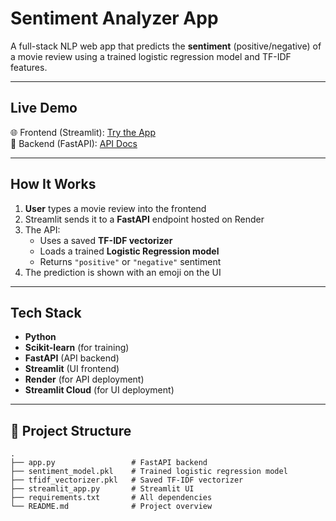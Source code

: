 # Sentiment Analyzer App

A full-stack NLP web app that predicts the **sentiment** (positive/negative) of a movie review using a trained logistic regression model and TF-IDF features.

---

## Live Demo

🌐 Frontend (Streamlit): [Try the App](https://app-sentiment-ui-cb44uarrt6astapped3pgkv.streamlit.app/)  
🔗 Backend (FastAPI): [API Docs](https://sentiment-api-owpg.onrender.com/docs)

---

## How It Works

1. **User** types a movie review into the frontend
2. Streamlit sends it to a **FastAPI** endpoint hosted on Render
3. The API:
   - Uses a saved **TF-IDF vectorizer**
   - Loads a trained **Logistic Regression model**
   - Returns `"positive"` or `"negative"` sentiment
4. The prediction is shown with an emoji on the UI

---

##  Tech Stack

- **Python**
- **Scikit-learn** (for training)
- **FastAPI** (API backend)
- **Streamlit** (UI frontend)
- **Render** (for API deployment)
- **Streamlit Cloud** (for UI deployment)

---

## 📁 Project Structure

```text
.
├── app.py                 # FastAPI backend
├── sentiment_model.pkl    # Trained logistic regression model
├── tfidf_vectorizer.pkl   # Saved TF-IDF vectorizer
├── streamlit_app.py       # Streamlit UI
├── requirements.txt       # All dependencies
└── README.md              # Project overview





